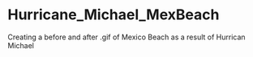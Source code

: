 # Hurricane_Michael_MexBeach
Creating a before and after .gif of Mexico Beach as a result of Hurrican Michael
